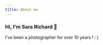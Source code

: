 ```yaml
---
title: About me
---
```


### Hi, I'm Sara Richard 👋

I've been a photographer for over 10 years ! : ) 
